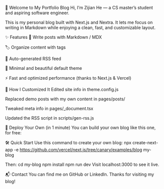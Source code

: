👋 Welcome to My Portfolio Blog
Hi, I’m Zijian He — a CS master’s student and aspiring software engineer.

This is my personal blog built with Next.js and Nextra. It lets me focus on writing in Markdown while enjoying a clean, fast, and customizable layout.

✨ Features
📝 Write posts with Markdown / MDX

🏷️ Organize content with tags

📰 Auto-generated RSS feed

🎨 Minimal and beautiful default theme

⚡ Fast and optimized performance (thanks to Next.js & Vercel)

🔧 How I Customized It
Edited site info in theme.config.js

Replaced demo posts with my own content in pages/posts/

Tweaked meta info in pages/_document.tsx

Updated the RSS script in scripts/gen-rss.js

🚀 Deploy Your Own (in 1 minute)
You can build your own blog like this one, for free:

🛠️ Quick Start
Use this command to create your own blog:
npx create-next-app -e https://github.com/vercel/next.js/tree/canary/examples/blog my-blog

Then:
cd my-blog
npm install
npm run dev
Visit localhost:3000 to see it live.

📬 Contact
You can find me on GitHub or LinkedIn.
Thanks for visiting my blog!
